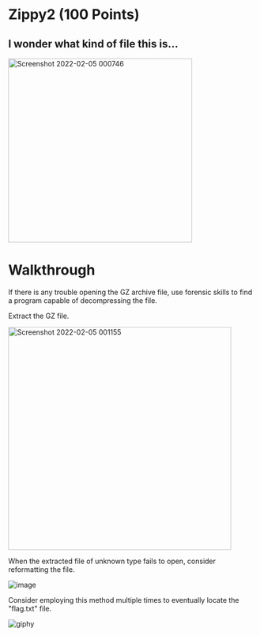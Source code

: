 # Zippy2 (100 Points)
## I wonder what kind of file this is...
<img width="372" alt="Screenshot 2022-02-05 000746" src="https://user-images.githubusercontent.com/99063625/152630853-d1e54723-7848-472e-9d0f-11a0eba65b36.png">

# Walkthrough

If there is any trouble opening the GZ archive file, use forensic skills to find a program capable of decompressing the file.

Extract the GZ file.

<img width="451" alt="Screenshot 2022-02-05 001155" src="https://user-images.githubusercontent.com/99063625/152631180-69f46b81-2dbc-4b92-8c80-06ac1fb6f506.png">

When the extracted file of unknown type fails to open, consider reformatting the file.

![image](https://user-images.githubusercontent.com/99063625/152630990-d6c534a1-bb28-4e18-ae11-3d5b17774f97.png)

Consider employing this method multiple times to eventually locate the "flag.txt" file.

![giphy](https://user-images.githubusercontent.com/99063625/152631140-fed331d7-66b5-4437-8c3e-d16a6fc362c1.gif)

